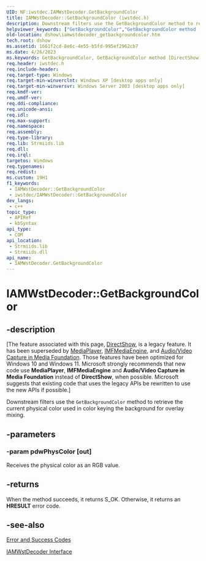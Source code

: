```yaml
---
UID: NF:iwstdec.IAMWstDecoder.GetBackgroundColor
title: IAMWstDecoder::GetBackgroundColor (iwstdec.h)
description: Downstream filters use the GetBackgroundColor method to retrieve the current physical color used in color keying the background for overlay mixing.
helpviewer_keywords: ["GetBackgroundColor","GetBackgroundColor method [DirectShow]","GetBackgroundColor method [DirectShow]","IAMWstDecoder interface","IAMWstDecoder interface [DirectShow]","GetBackgroundColor method","IAMWstDecoder.GetBackgroundColor","IAMWstDecoder::GetBackgroundColor","IAMWstDecoderGetBackgroundColor","dshow.iamwstdecoder_getbackgroundcolor","iwstdec/IAMWstDecoder::GetBackgroundColor"]
old-location: dshow\iamwstdecoder_getbackgroundcolor.htm
tech.root: dshow
ms.assetid: 1661f2cd-8e6c-4e55-b5fd-995ef2962cb7
ms.date: 4/26/2023
ms.keywords: GetBackgroundColor, GetBackgroundColor method [DirectShow], GetBackgroundColor method [DirectShow],IAMWstDecoder interface, IAMWstDecoder interface [DirectShow],GetBackgroundColor method, IAMWstDecoder.GetBackgroundColor, IAMWstDecoder::GetBackgroundColor, IAMWstDecoderGetBackgroundColor, dshow.iamwstdecoder_getbackgroundcolor, iwstdec/IAMWstDecoder::GetBackgroundColor
req.header: iwstdec.h
req.include-header: 
req.target-type: Windows
req.target-min-winverclnt: Windows XP [desktop apps only]
req.target-min-winversvr: Windows Server 2003 [desktop apps only]
req.kmdf-ver: 
req.umdf-ver: 
req.ddi-compliance: 
req.unicode-ansi: 
req.idl: 
req.max-support: 
req.namespace: 
req.assembly: 
req.type-library: 
req.lib: Strmiids.lib
req.dll: 
req.irql: 
targetos: Windows
req.typenames: 
req.redist: 
ms.custom: 19H1
f1_keywords:
 - IAMWstDecoder::GetBackgroundColor
 - iwstdec/IAMWstDecoder::GetBackgroundColor
dev_langs:
 - c++
topic_type:
 - APIRef
 - kbSyntax
api_type:
 - COM
api_location:
 - Strmiids.lib
 - Strmiids.dll
api_name:
 - IAMWstDecoder.GetBackgroundColor
---
```


# IAMWstDecoder::GetBackgroundColor


## -description

\[The feature associated with this page, [DirectShow](/windows/win32/directshow/directshow), is a legacy feature. It has been superseded by [MediaPlayer](/uwp/api/Windows.Media.Playback.MediaPlayer), [IMFMediaEngine](/windows/win32/api/mfmediaengine/nn-mfmediaengine-imfmediaengine), and [Audio/Video Capture in Media Foundation](windows/win32/medfound/audio-video-capture-in-media-foundation). Those features have been optimized for Windows 10 and Windows 11. Microsoft strongly recommends that new code use **MediaPlayer**, **IMFMediaEngine** and **Audio/Video Capture in Media Foundation** instead of **DirectShow**, when possible. Microsoft suggests that existing code that uses the legacy APIs be rewritten to use the new APIs if possible.\]

Downstream filters use the <code>GetBackgroundColor</code> method to retrieve the current physical color used in color keying the background for overlay mixing.

## -parameters

### -param pdwPhysColor [out]

Receives the physical color as an RGB value.

## -returns

When the method succeeds, it returns S_OK. Otherwise, it returns an <b>HRESULT</b> error code.

## -see-also

<a href="/windows/desktop/DirectShow/error-and-success-codes">Error and Success Codes</a>



<a href="/windows/desktop/api/iwstdec/nn-iwstdec-iamwstdecoder">IAMWstDecoder Interface</a>